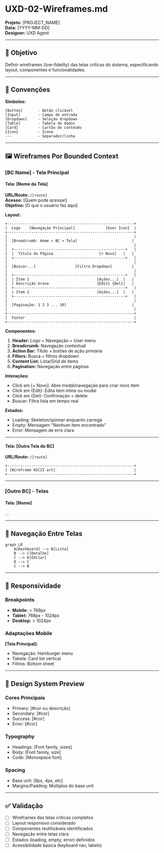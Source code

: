 <!--
MARKDOWN FORMATTING:
- Use 2 spaces at end of line for compact line breaks (metadata)
- Use blank lines between sections for readability (content)
- Validate in Markdown preview before committing
-->

# UXD-02-Wireframes.md

**Projeto:** [PROJECT_NAME]  
**Data:** [YYYY-MM-DD]  
**Designer:** UXD Agent  

---

## 🎯 Objetivo

Definir wireframes (low-fidelity) das telas críticas do sistema, especificando layout, componentes e funcionalidades.

---

## 📐 Convenções

**Símbolos:**  
```
[Button]       - Botão clicável
[Input]        - Campo de entrada
[Dropdown]     - Seleção dropdown
[Table]        - Tabela de dados
[Card]         - Cartão de conteúdo
{Icon}         - Ícone
---            - Separador/linha
```

---

## 🖼️ Wireframes Por Bounded Context

### [BC Name] - Tela Principal

#### Tela: [Nome da Tela]

**URL/Route:** `/[route]`  
**Acesso:** [Quem pode acessar]  
**Objetivo:** [O que o usuário faz aqui]  

**Layout:**  

```
+----------------------------------------------------------+
|  Logo    [Navegação Principal]              {User Icon}  |
+----------------------------------------------------------+
|                                                          |
|  [Breadcrumb: Home > BC > Tela]                         |
|                                                          |
|  +---------------------------------------------------+   |
|  |  Título da Página                     [+ Novo]   |   |
|  +---------------------------------------------------+   |
|                                                          |
|  [Buscar...]                  [Filtro Dropdown]         |
|                                                          |
|  +---------------------------------------------------+   |
|  | Item 1                               [Ações...]  |   |
|  | Descrição breve                      {Edit} {Del}|   |
|  +---------------------------------------------------+   |
|  | Item 2                               [Ações...]  |   |
|  +---------------------------------------------------+   |
|                                                          |
|  [Paginação: 1 2 3 ... 10]                              |
|                                                          |
+----------------------------------------------------------+
|  Footer                                                  |
+----------------------------------------------------------+
```

**Componentes:**  
1. **Header:** Logo + Navegação + User menu
2. **Breadcrumb:** Navegação contextual
3. **Action Bar:** Título + botões de ação primária
4. **Filters:** Busca + filtros dropdown
5. **Content List:** Lista/Grid de items
6. **Pagination:** Navegação entre páginas

**Interações:**  
- Click em [+ Novo]: Abre modal/navegação para criar novo item
- Click em {Edit}: Edita item inline ou modal
- Click em {Del}: Confirmação + delete
- Buscar: Filtra lista em tempo real

**Estados:**  
- Loading: Skeleton/spinner enquanto carrega
- Empty: Mensagem "Nenhum item encontrado"
- Error: Mensagem de erro clara

---

#### Tela: [Outra Tela do BC]

**URL/Route:** `/[route]`  

```
+----------------------------------------------------------+
| [Wireframe ASCII art]                                    |
+----------------------------------------------------------+
```

---

### [Outro BC] - Telas

#### Tela: [Nome]
...

---

## 🔗 Navegação Entre Telas

```mermaid
graph LR
    A[Dashboard] --> B[Lista]
    B --> C[Detalhe]
    C --> D[Editar]
    D --> C
    C --> B
```

---

## 📱 Responsividade

### Breakpoints

- **Mobile:** < 768px
- **Tablet:** 768px - 1024px
- **Desktop:** > 1024px

### Adaptações Mobile

**[Tela Principal]:**  
- Navegação: Hamburger menu
- Tabela: Card list vertical
- Filtros: Bottom sheet

---

## 🎨 Design System Preview

### Cores Principais
- Primary: [#cor ou descrição]
- Secondary: [#cor]
- Success: [#cor]
- Error: [#cor]

### Typography
- Headings: [Font family, sizes]
- Body: [Font family, size]
- Code: [Monospace font]

### Spacing
- Base unit: [8px, 4px, etc]
- Margins/Padding: Múltiplos do base unit

---

## ✅ Validação

- [ ] Wireframes das telas críticas completos
- [ ] Layout responsivo considerado
- [ ] Componentes reutilizáveis identificados
- [ ] Navegação entre telas clara
- [ ] Estados (loading, empty, error) definidos
- [ ] Acessibilidade básica (keyboard nav, labels)
